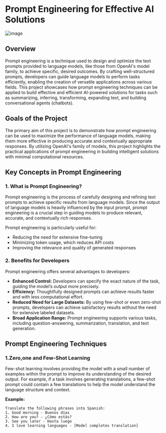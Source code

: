 # Prompt Engineering for Effective AI Solutions

![image](https://github.com/user-attachments/assets/b2c76de8-2604-4bc7-a83c-1c1a64adcc02)

## Overview    

Prompt engineering is a technique used to design and optimize the text prompts provided to language models, like those from OpenAI's model family, to achieve specific, desired outcomes. By crafting well-structured prompts, developers can guide language models to perform tasks efficiently, enabling the creation of versatile applications across various fields. This project showcases how prompt engineering techniques can be applied to build effective and efficient AI-powered solutions for tasks such as summarizing, inferring, transforming, expanding text, and building conversational agents (chatbots).

## Goals of the Project

The primary aim of this project is to demonstrate how prompt engineering can be used to maximize the performance of language models, making them more effective in producing accurate and contextually appropriate responses. By utilizing OpenAI's family of models, this project highlights the practical applications of prompt engineering in building intelligent solutions with minimal computational resources.

## Key Concepts in Prompt Engineering

### 1. What is Prompt Engineering?
Prompt engineering is the process of carefully designing and refining text prompts to achieve specific results from language models. Since the output of language models is heavily influenced by the input prompt, prompt engineering is a crucial step in guiding models to produce relevant, accurate, and contextually rich responses. 

Prompt engineering is particularly useful for:
- Reducing the need for extensive fine-tuning
- Minimizing token usage, which reduces API costs
- Improving the relevance and quality of generated responses

### 2. Benefits for Developers
Prompt engineering offers several advantages to developers:
- **Enhanced Control:** Developers can specify the exact nature of the task, guiding the model’s output more precisely.
- **Efficiency:** Thoughtfully designed prompts can achieve results faster and with less computational effort.
- **Reduced Need for Large Datasets:** By using few-shot or even zero-shot prompts, developers can achieve satisfactory results without the need for extensive labeled datasets.
- **Broad Application Range:** Prompt engineering supports various tasks, including question-answering, summarization, translation, and text generation.

## Prompt Engineering Techniques

### 1.Zero,one and Few-Shot Learning
Few-shot learning involves providing the model with a small number of examples within the prompt to improve its understanding of the desired output. For example, if a task involves generating translations, a few-shot prompt could contain a few translations to help the model understand the language structure and context.

**Example:**  
```plaintext
Translate the following phrases into Spanish:
1. Good morning - Buenos días
2. How are you? - ¿Cómo estás?
3. See you later - Hasta luego
4. I love learning languages - [Model completes translation]

